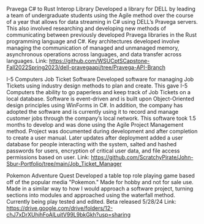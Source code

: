 Pravega C# to Rust Interop Library
    Developed a library for DELL by leading a team of undergraduate students using the Agile method over the course of a year that allows for data streaming in C# using DELL’s Pravega servers. This also involved researching and developing new methods of communicating between previously developed Pravega libraries in the Rust programming language and C#. Key architectures developed involve managing the communication of managed and unmanaged memory, asynchronous operations across languages, and data transfer across languages.
    Link: https://github.com/WSUCptSCapstone-Fall2022Spring2023/dell-pravegaapi/tree/Pravega-API-Branch

I-5 Computers Job Ticket Software
    Developed software for managing Job Tickets using industry design methods to plan and create. This gave I-5 Computers the ability to go paperless and keep track of Job Tickets on a local database. Software is event-driven and is built upon Object-Oriented design principles using WinForms in C#. In addition, the company has adopted the software and is currently using it to record and manage customer jobs through the company’s local network. This software took 1.5 months to develop and was done using the Agile Project Management method. Project was documented during development and after completion to create a user manual.
    Later updates after deployment added a user database for people interacting with the system, salted and hashed passwords for users, encryption of critical user data, and file access permissions based on user.
    Link: https://github.com/ScratchyPirate/John-Sbur-Portfolio/tree/main/Job_Ticket_Manager

Pokemon Adventure Quest
    Developed a table top role playing game based off of the popular media "Pokemon." Made for hobby and not for sale use.
    Made in a similar way to how I would approach a software project, turning sections into modules and approached using the waterfall method. Currently being play tested and edited.
    Beta released 5/28/24
    Link: https://drive.google.com/drive/folders/12-chJ7xDrXUhjhFoAlLuitV99L9bkGkh?usp=sharing

